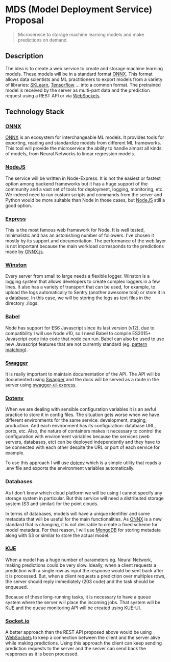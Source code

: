 # MDS (Model Deployment Service) Proposal

> Microservice to storage machine learning models and make predictions on demand.


## Description

The idea is to create a web service to create and storage machine learning models.
These models will be in a standard format [ONNX](https://onnx.ai/). This format allows data scientists and ML practitioners
to export models from a variety of libraries: [SKLearn](https://scikit-learn.org/), 
[Tensorflow](https://www.tensorflow.org/) ... into a common format.
The pretrained model is received by the server as multi-part data and the prediction request using
a REST API or via [WebSockets](https://developer.mozilla.org/docs/Web/API/WebSockets_API).


## Technology Stack

### [ONNX](https://onnx.ai/)

[ONNX](https://onnx.ai/) is an ecosystem for interchangeable ML models. It provides tools for exporting, reading and standardize models
from different ML frameworks. This tool will provide the microservice the ability to handle almost all kinds of 
models, from Neural Networks to linear regression models.


### [NodeJS](https://nodejs.org)

The service will be written in Node-Express. It is not the easiest or fastest option among backend frameworks 
but it has a huge support of the community and a vast set of tools for deployment, logging, monitoring, etc.
We indeed need to run custom scripts and commands from the server and Python would be more suitable 
than Node in those cases, but [NodeJS](https://nodejs.org) still a good option.


### [Express](http://expressjs.com)

This is the most famous web framework for Node. It is well tested, minimalistic and has an astonishing number
of followers. I've chosen it mostly by its support and documentation. The performance of the web layer is not
important because the main workload corresponds to the predictions
made by [ONNX.js](https://github.com/microsoft/onnxjs).

### [Winston](https://github.com/winstonjs/winston)

Every server from small to large needs a flexible logger. Winston is a logging system that allows developers to
create complex loggers in a few lines. It also has a variety of transport that can be used, for example, to upload
the logs automatically to Sentry (another awesome tool) or store it in a database. In this case, we will be storing
the logs as text files in the directory ./logs.


### [Babel](https://babeljs.io/)

Node has support for ES6 Javascript since its last version (v12), due to compatibility I will use Node v10, so I
need Babel to compile ES2015+ Javascript code into code that node can run. Babel can also be used to use new
Javascript features that are not currently standard (eg. [pattern matching](https://github.com/tc39/proposal-pattern-matching)).

### [Swagger](https://swagger.io/)

It is really important to maintain documentation of the API.
The API will be documented using [Swagger](https://swagger.io/) and the docs will be 
served as a route in the server using [swagger-ui-express](https://www.npmjs.com/package/swagger-ui-express).

### [Dotenv](https://www.npmjs.com/package/dotenv)

When we are dealing with sensible configuration variables it is an awful practice to store it in config files. The situation gets worse when we have different environments for the same service: development, staging, production. And each environment has its configuration: database URL, ports, etc. Also, the nature of containers makes it necessary to control the configuration with environment variables
because the services (web servers, databases, etc) can be deployed independently and they have to be connected with 
each other despite the URL or port of each service for example.

To use this approach I will use [dotenv](https://www.npmjs.com/package/dotenv) which is a simple utility that 
reads a .env file and exports the environment variables automatically.


### Databases

As I don't know which cloud platform we will be using I cannot specify any storage system in particular.
But this service will need a distributed storage system (S3 and similar) for the point clouds.

In terms of databases, models will have a unique identifier and some metadata that will be useful for the main functionalities.
As [ONNX](https://onnx.ai/) is a new standard that is changing, it is not desirable to create a fixed scheme for model metadata. For that reason, I will use [MongoDB](https://www.mongodb.com/) for storing metadata along with S3 or similar to store the actual model.


### [KUE](https://github.com/Automattic/kue)

When a model has a huge number of parameters eg. Neural Network, making predictions could be very slow.
Ideally, when a client requests a prediction with a single row as input the response would be sent back after it is processed.
But, when a client requests a prediction over multiples rows, the server should reply immediately (203 code) and the task should be
enqueued.

Because of these long-running tasks, it is necessary to have a queue system where the server will place the incoming jobs.
That system will be [KUE](https://github.com/Automattic/kue) and the queue monitoring API will be created 
using [KUE-UI](https://github.com/stonecircle/kue-ui).


### [Socket.io](http://socket.io)

A better approach than the REST API proposed above would be using 
[WebSockets](https://developer.mozilla.org/docs/Web/API/WebSockets_API) 
to keep a connection between the client and the server alive while 
making predictions. Using this approach the client can keep sending prediction 
requests to the server and the server can send back the responses as it is been processed.
